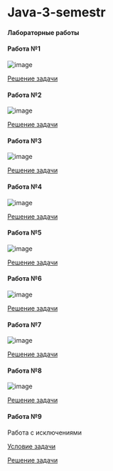 # Java-3-semestr

#### Лабораторные работы 

#### Работа №1

![image](https://user-images.githubusercontent.com/91833762/178117360-465ecd13-1fed-4ed2-8309-8097623d98ee.png)

[Решение задачи](https://github.com/vod1as/Java-3-semestr/tree/master/src/Lab1)

#### Работа №2

![image](https://user-images.githubusercontent.com/91833762/178117436-94d1c129-e4e9-41a3-ba0b-349917980ba7.png)

[Решение задачи](https://github.com/vod1as/Java-3-semestr/tree/master/src/Lab2)

#### Работа №3

![image](https://user-images.githubusercontent.com/91833762/178117420-d7a082d5-c19b-47b3-b46f-95e250925913.png)

[Решение задачи](https://github.com/vod1as/Java-3-semestr/tree/master/src/Lab3)

#### Работа №4

![image](https://user-images.githubusercontent.com/91833762/178117613-f014abd8-298d-4017-ba06-4f44b719ea18.jpg)

[Решение задачи](https://github.com/vod1as/Java-3-semestr/tree/master/src/Lab4)

#### Работа №5

![image](https://user-images.githubusercontent.com/91833762/178117734-8828b417-7e54-436c-8656-9e3eca6808d6.png)

[Решение задачи](https://github.com/vod1as/Java-3-semestr/tree/master/src/Lab5)

#### Работа №6

![image](https://user-images.githubusercontent.com/91833762/178117778-0f364b38-77f6-4f51-aab6-87b7710f5c5a.png)

[Решение задачи](https://github.com/vod1as/Java-3-semestr/tree/master/src/Lab6)

#### Работа №7

![image](https://user-images.githubusercontent.com/91833762/178117807-017ec9b0-7db2-433c-b080-908ec7c4f93a.png)

[Решение задачи](https://github.com/vod1as/Java-3-semestr/tree/master/src/Lab7)

#### Работа №8

![image](https://user-images.githubusercontent.com/91833762/178117853-f78d714f-61b4-4072-b95f-8f240b314a9c.png)

[Решение задачи](https://github.com/vod1as/Java-3-semestr/tree/master/src/Lab8)

#### Работа №9

Работа с исключениями

[Условие задачи]([content.com/91833762/178117613-f014abd8-298d-4017-ba06-4f44b719ea18.jpg](https://docs.google.com/document/d/1fF5gYxBwNWZElGKrcdD_mdpSb7PhSwTo/edit?usp=sharing&ouid=109169957447542338441&rtpof=true&sd=true))

[Решение задачи](https://github.com/vod1as/Java-3-semestr/tree/master/src/Lab9)
